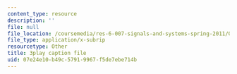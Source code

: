 ```yaml
---
content_type: resource
description: ''
file: null
file_location: /coursemedia/res-6-007-signals-and-systems-spring-2011/07e24e10b49c57919967f5de7ebe714b_z8sXXQxcmN4.vtt
file_type: application/x-subrip
resourcetype: Other
title: 3play caption file
uid: 07e24e10-b49c-5791-9967-f5de7ebe714b
---
```

